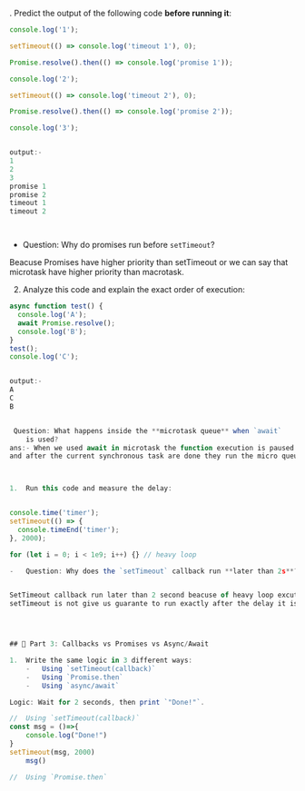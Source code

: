 .  Predict the output of the following code **before running it**:

``` js
console.log('1');

setTimeout(() => console.log('timeout 1'), 0);

Promise.resolve().then(() => console.log('promise 1'));

console.log('2');

setTimeout(() => console.log('timeout 2'), 0);

Promise.resolve().then(() => console.log('promise 2'));

console.log('3');


output:-
1
2
3
promise 1
promise 2
timeout 1
timeout 2




```

-   Question: Why do promises run before `setTimeout`?

Beacuse Promises have higher priority than setTimeout or we can say that microtask have higher priority than macrotask.

2.  Analyze this code and explain the exact order of execution:

``` js
async function test() {
  console.log('A');
  await Promise.resolve();
  console.log('B');
}
test();
console.log('C');


output:-
A
C
B


 Question: What happens inside the **microtask queue** when `await`
    is used?
ans:- When we used await in microtask the function execution is paused and puts rest of the function into the microtask queue 
and after the current synchronous task are done they run the micro queued tasked.



1.  Run this code and measure the delay:


console.time('timer');
setTimeout(() => {
  console.timeEnd('timer');
}, 2000);

for (let i = 0; i < 1e9; i++) {} // heavy loop

-   Question: Why does the `setTimeout` callback run **later than 2s**?


SetTimeout callback run later than 2 second beacuse of heavy loop excution , setTimeout wait for when loop excution is finished then they run setTimeout, because
setTimeout is not give us guarante to run exactly after the delay it is the minimum delay that we give to them and actual execution depends on when the javaScript engine is free or empty.




## 📌 Part 3: Callbacks vs Promises vs Async/Await

1.  Write the same logic in 3 different ways:
    -   Using `setTimeout(callback)`
    -   Using `Promise.then`
    -   Using `async/await`

Logic: Wait for 2 seconds, then print `"Done!"`.

//  Using `setTimeout(callback)`
const msg = ()=>{
    console.log("Done!")
}
setTimeout(msg, 2000)
    msg()

//  Using `Promise.then`


